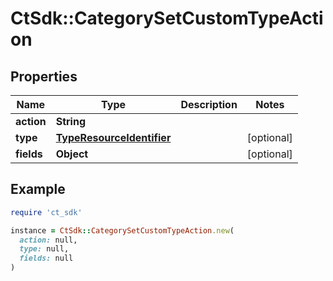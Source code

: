# CtSdk::CategorySetCustomTypeAction

## Properties

| Name | Type | Description | Notes |
| ---- | ---- | ----------- | ----- |
| **action** | **String** |  |  |
| **type** | [**TypeResourceIdentifier**](TypeResourceIdentifier.md) |  | [optional] |
| **fields** | **Object** |  | [optional] |

## Example

```ruby
require 'ct_sdk'

instance = CtSdk::CategorySetCustomTypeAction.new(
  action: null,
  type: null,
  fields: null
)
```

